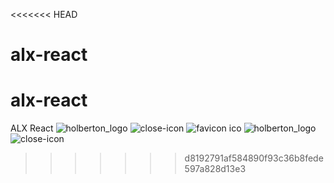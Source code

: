 <<<<<<< HEAD
# alx-react
alx-react
=======
ALX React
![holberton_logo](https://github.com/vivianlove/alx-react/assets/103458056/d8a532f8-51d8-477c-9423-8d037429901d)
![close-icon](https://github.com/vivianlove/alx-react/assets/103458056/4f75f593-2e61-4716-b118-09fe7f0b6b39)
![favicon ico](https://github.com/vivianlove/alx-react/assets/103458056/ebb585a4-00df-4812-8ab9-3c39f8a9e088)
![holberton_logo](https://github.com/vivianlove/alx-react/assets/103458056/4d064f5b-eeaa-40b6-b485-9182e9230f30)
![close-icon](https://github.com/vivianlove/alx-react/assets/103458056/ccca09c7-d7ac-4308-adf6-e35fb36c2ee5)
>>>>>>> d8192791af584890f93c36b8fede597a828d13e3
